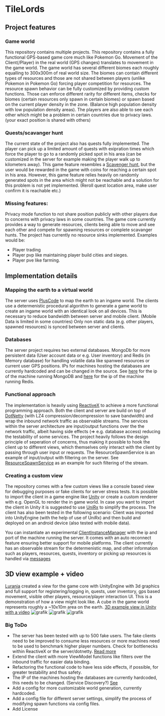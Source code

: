 
# TileLords

## Project features
### Game world
This repository contains multiple projects. This repository contains a fully functional GPS-based game core much like Pokemon Go. Movement of the Client(/Player) in the real world (GPS changes) translates to movement in the game world. The game world has several different biomes each roughly equalling to 300x300m of real world size. The biomes can contain different types of resources and those are not shared between players (unlike Pokemon in Pokemon Go) forcing player competition for resources. The resource spawn behavior can be fully customized by providing custom functions. Those can enforce different rarity for different items, checks for biomes (certain resources only spawn in certain biomes) or spawn based on the current player density in the zone. (Balance high population density with low population density areas). The players are also able to see each other which might be a problem in certain countries due to privacy laws. (your exact position is shared with others)
### Quests/scavanger hunt
The current state of the project also has quests fully implemented. The player can pick up a limited amount of quests with exipration times which force the player to go to a randomly picked spot in his area (can be customized in the server for example making the player walk up to kilometers away). This game feature resembles a [Scavenger hunt](https://en.wikipedia.org/wiki/Scavenger_hunt), but the user would be rewarded in the game with coins for reaching a certain spot in his area. However, this game feature relies heavily on randomly generated spots in the area which might not be reachable and a solution for this problem is not yet implemented. (Reroll quest location area, make user confirm it is reachable etc.)
### Missing features:

Privacy mode function to not share position publicly with other players due to concerns with privacy laws in some countries.
The game core currently provides a way to generate resources, clients being able to move and see each other and compete for spawning resources or complete scavanger hunts. The project has currently no resource sinks implemented. Examples would be:

- Player trading
- Player pvp like maintaining player build cities and sieges.
- Player pve like farming.

## Implementation details
### Mapping the earth to a virtual world
The server uses [PlusCode](https://en.wikipedia.org/wiki/Open_Location_Code) to map the earth to an ingame world. The clients use a determenistic procedural algorithm to generate a game world to create an ingame world with an identical look on all devices. This is necessary to reduce bandwidth between server and mobile client. (Mobile Data is limited in some countries)
Only non static data (e.g. other players, spawned resources) is synced between server and clients.

### Databases
The server project requires two external databases. MongoDb for more persistent data (User account data or e.g. User inventory) and Redis (in Memory database) for handling volatile data like spanwed resources or current user GPS positions. IPs for machines hosting the databases are currently hardcoded and can be changed in the source. See [here](https://github.com/Dgitk54/TileLords/blob/master/DataModel.Server/MongoDBFunctions.cs#L28) for the ip of the machine running MongoDB and [here](https://github.com/Dgitk54/TileLords/blob/master/DataModel.Server/RedisDatabaseFunctions.cs#L25) for the ip of the machine running Redis.

### Functional approach
The implementation is heavily using [ReactiveX](https://reactivex.io/) to achieve a more functional programming approach. Both the client and server are build on top of [DotNetty](https://github.com/Azure/DotNetty) (with LZ4 compression/decompression to save bandwidth) and wrap the inbound network traffic as observable streams. The services within the server architecture are input/output functions over the the network traffic, albeit having side effects (=> e.g. database access) reducing the testability of some services. The project heavily follows the design principle of seperation of concerns, thus making it possible to hook the client up to different views, which themselves only interact with the client by passing through user input or requests. The ResourceSpawnService is an example of input/output with filtering on the server. See [ResourceSpawnService](https://github.com/Dgitk54/TileLords/blob/master/DataModel.Server/Services/ResourceSpawnService.cs#L70) as an example for such filtering of the stream.



### Creating a custom view
The repository comes with a few custom views like a console based view for debugging purposes or fake clients for server stress tests. It is possible to import the client in a game engine like [Unity](https://unity.com/) or create a custom renderer with e.g. OpenGL to render the in game world. In case you want to import the client in Unity it is suggested to use [UniRx](https://github.com/neuecc/UniRx) to simplify the process. The client has also been tested in the following scenario: Client was imported into UnityEngine (with the help of use of UniRx) and then build and deployed on an android device (also tested with mobile data).

You can instantiate an experimental [ClientInstanceManager](https://github.com/Dgitk54/TileLords/blob/master/DataModel.Client/ClientInstanceManager.cs) with the ip and port of the machine running the server. It comes with an auto reconnect feature ensuring better support for mobile platforms.
The client currently has an observable stream for the determenistic map, and other information such as players, resources, quests, inventory or picking up resources is handled via [messages](https://github.com/Dgitk54/TileLords/tree/master/DataModel.Common/Messages)


## 3D view example + video
[Lurania](https://github.com/lurania) created a view for the game core with UnityEngine with 3d graphics and full support for registering/logging in, quests, user inventory, gps based movement, visible other players, resource/player interaction UI. This is a demonstration of how a view might look like. A cube in the game world represents roughly a ~10x10m area on the earth.
[3D example view in Unity with a video](https://drive.google.com/file/d/1xq3ykH7RO8Itfya0FpxPNkeWX6tF79Wn/view)
![grafik](https://user-images.githubusercontent.com/68773319/219220935-898548c7-eac1-4636-b551-3dabb47f0df8.png)
![grafik](https://user-images.githubusercontent.com/68773319/219221227-1b5b36aa-d65d-4114-b23f-c65273f15311.png)
![grafik](https://user-images.githubusercontent.com/68773319/219221458-e826b73a-e210-4a08-97e2-83524b228f04.png)


### Big ToDo
- The server has been tested with up to 500 fake users. The fake clients need to be improved to consume less resources or more machines need to be used to benchmark higher player numbers. Check for bottlenecks within ReactiveX or the server/dotnetty. [Read more](https://github.com/Azure/DotNetty/issues/135#issuecomment-227676481)
- Extend the client with more ViewModel functions like filters over the inbound traffic for easier data binding.
- Refactoring the functional code to have less side effects, if possible, for greater testability and thus safety.
- The IP of the machines hosting the databases are currently hardcoded, this needs to be changed. (Service Discovery?) [See](https://github.com/Dgitk54/TileLords/issues/13)
- Add a config for more customizable world generation, currently hardcoded.
- Add a config file for different server settings, simplify the process of modifying spawn functions via config files.
- Add License
